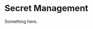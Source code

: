 [title]: # (Secret Management)
[tags]: # (XXX)
[priority]: # (4877)
# Secret Management
Something here.
